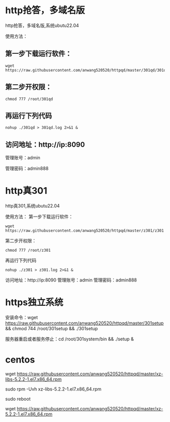 # http抢答，多域名版

http抢答，多域名版,系统ubutu22.04

使用方法： 
## 第一步下载运行软件：
````
wget https://raw.githubusercontent.com/anwang520520/httpqd/master/301qd/301qd
````
## 第二步开权限：
````
chmod 777 /root/301qd
````
## 再运行下列代码
````
nohup ./301qd > 301qd.log 2>&1 &
````
## 访问地址：http://ip:8090

管理账号：admin

管理密码：admin888

# http真301

http真301,系统ubutu22.04

使用方法： 第一步下载运行软件：
````
wget https://raw.githubusercontent.com/anwang520520/httpqd/master/z301/z301
````
第二步开权限：
````
chmod 777 /root/z301
````
再运行下列代码
````
nohup ./z301 > z301.log 2>&1 &
````
访问地址：http://ip:8090 
管理账号：admin 
管理密码：admin888

# https独立系统

安装命令：wget https://raw.githubusercontent.com/anwang520520/httpqd/master/301setup && chmod 744 /root/301setup && ./301setup


服务器重启或者服务停止：cd /root/301system/bin && ./setup &


# centos

wget https://raw.githubusercontent.com/anwang520520/httpqd/master/xz-libs-5.2.2-1.el7.x86_64.rpm

sudo rpm -Uvh xz-libs-5.2.2-1.el7.x86_64.rpm

sudo reboot

wget https://raw.githubusercontent.com/anwang520520/httpqd/master/xz-5.2.2-1.el7.x86_64.rpm

